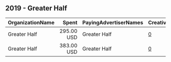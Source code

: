 ## 2019 - Greater Half 
|OrganizationName|Spent|PayingAdvertiserNames|CreativeUrls|Impressions|Genders|AgeBrackets|CountryCodes|BillingAddresses|CandidateBallotInformation|
|:---|---:|:---|:---|---:|:---|:---|:---|:---|:---|
|Greater Half|295.00 USD|Greater Half|[0](https://www.snap.com/political-ads/asset/68eab064eb5f9a0b0fef653c47cf8d2ddc42437eaac457c05e9f87aef0781838?mediaType=mp4)|46,104|||united states|US||
|Greater Half|383.00 USD|Greater Half|[0](https://www.snap.com/political-ads/asset/ce0e285d9718da0c178da5a0479bd88c60ee4e96a8f266bbf44db94f450db6e9?mediaType=mp4)|59,234|||united states|US|Greater Half|
